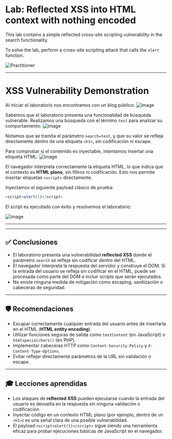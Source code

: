 # Lab: Reflected XSS into HTML context with nothing encoded

This lab contains a simple reflected cross-site scripting vulnerability in the search functionality.

To solve the lab, perform a cross-site scripting attack that calls the `alert` function. 

![Practitioner](https://img.shields.io/badge/level-Apprentice-green) 

---

# XSS Vulnerability Demonstration



Al iniciar el laboratorio nos encontramos con un blog público:
![image](https://github.com/user-attachments/assets/97ebaf7e-2e01-4df1-b0c4-e039cae7ff5a)

Sabemos que el laboratorio presenta una funcionalidad de búsqueda vulnerable. Realizamos una búsqueda con el término `test` para analizar su comportamiento:
![image](https://github.com/user-attachments/assets/61a21000-a4f5-4084-ac8f-d3432188ae7c)

Notamos que se tramita el parámetro `search=test`, y que su valor se refleja directamente dentro de una etiqueta `<h1>`, sin codificación ni escape.

Para comprobar si el contenido es inyectable, intentamos insertar una etiqueta HTML:
![image](https://github.com/user-attachments/assets/a058951c-6850-420f-9963-08afaac768bd)

El navegador interpreta correctamente la etiqueta HTML, lo que indica que el contexto es **HTML plano**, sin filtros ni codificación. Esto nos permite insertar etiquetas `<script>` directamente.

Inyectamos el siguiente payload clásico de prueba:
```javascript
<script>alert(1)</script>
```
El script es ejecutado con éxito y resolvemos el laboratorio:

![image](https://github.com/user-attachments/assets/91fcbce6-a29f-41e3-8fee-f3ec6212b020)

---

---

## ✅ Conclusiones

- El laboratorio presenta una vulnerabilidad **reflected XSS** donde el parámetro `search` se refleja sin codificar dentro del HTML.
- El navegador interpreta la respuesta del servidor y construye el DOM. Si la entrada del usuario se refleja sin codificar en el HTML, puede ser procesada como parte del DOM e incluir scripts que serán ejecutados.
- No existe ninguna medida de mitigación como escaping, sanitización o cabeceras de seguridad.

---

## 🛡️ Recomendaciones

- Escapar correctamente cualquier entrada del usuario antes de insertarla en el HTML (**HTML entity encoding**).
- Utilizar funciones seguras de salida como `textContent` (en JavaScript) o `htmlspecialchars()` (en PHP).
- Implementar cabeceras HTTP como `Content-Security-Policy` y `X-Content-Type-Options`.
- Evitar reflejar directamente parámetros de la URL sin validación o escape.

---

## 🎓 Lecciones aprendidas

- Los ataques de **reflected XSS** pueden ejecutarse cuando la entrada del usuario es devuelta en la respuesta sin ninguna validación o codificación.
- Inyectar código en un contexto HTML plano (por ejemplo, dentro de un `<h1>`) es una señal clara de una posible vulnerabilidad.
- El payload `<script>alert(1)</script>` sigue siendo una herramienta eficaz para probar ejecuciones básicas de JavaScript en el navegador.




